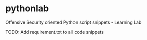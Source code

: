 # pythonlab
Offensive Security oriented Python script snippets - Learning Lab

TODO: Add requirement.txt to all code snippets
